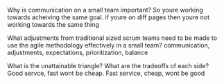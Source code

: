 Why is communication on a small team important?
So youre working towards acheiving the same goal. if youre on diff pages then youre not working towards the same thing

What adjustments from traditional sized scrum teams need to be made to use the agile methodology effectively in a small team?
communication, adjustments, expectations, prioritization, balance

What is the unattainable triangle? What are the tradeoffs of each side? Good servce, fast wont be cheap. Fast service, cheap, wont be good 
